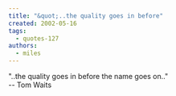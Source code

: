 ```yaml
---
title: "&quot;..the quality goes in before"
created: 2002-05-16
tags: 
  - quotes-127
authors: 
  - miles
---
```


"..the quality goes in before the name goes on.."  
\-- Tom Waits
